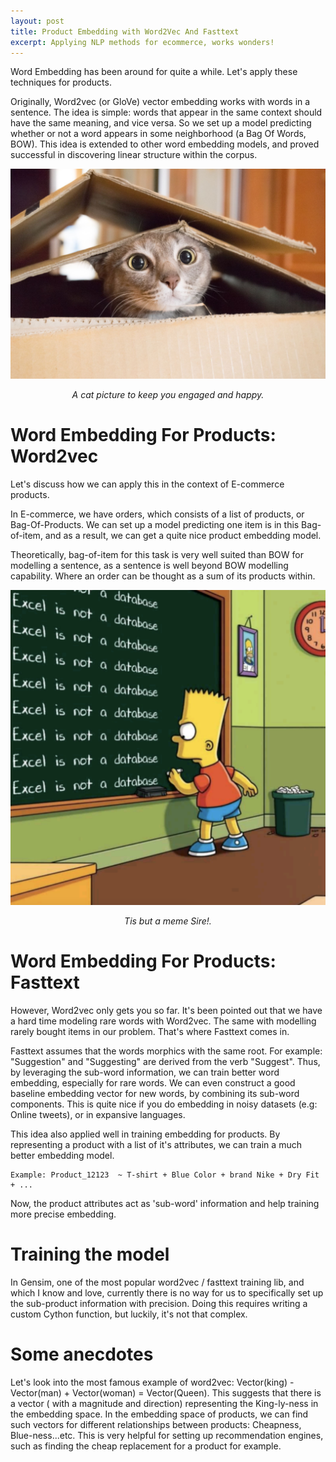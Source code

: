 ```yaml
---
layout: post
title: Product Embedding with Word2Vec And Fasttext
excerpt: Applying NLP methods for ecommerce, works wonders!
---
```




Word Embedding has been around for quite a while. Let's apply these techniques for products.


Originally, Word2vec (or GloVe) vector embedding works with words in a sentence. The idea is simple: words that appear in the same context should have the same meaning, and vice versa. So we set up a model predicting whether or not a word appears in some neighborhood (a Bag Of Words, BOW). This idea is extended to other word embedding models, and proved successful in discovering linear structure within the corpus.



![image](/images/acat.jpg )
<center> <em>A cat picture to keep you engaged and happy.</em> </center>



# Word Embedding For Products: Word2vec



Let's discuss how we can apply this in the context of E-commerce products. 

In E-commerce, we have orders, which consists of a list of products, or Bag-Of-Products. We can set up a model predicting one item is in this Bag-of-item, and as a result, we can get a quite nice product embedding model.


Theoretically, bag-of-item for this task is very well suited than BOW for modelling a sentence, as a sentence is well beyond BOW modelling capability. Where an order can be thought as a sum of its products within.




![image](/images/bart-is-right.png )
<center> <em>Tis but a meme Sire!.</em> </center>



# Word Embedding For Products: Fasttext



However, Word2vec only gets you so far. It's been pointed out that we have a hard time modeling rare words with Word2vec. The same with modelling rarely bought items in our problem. That's where Fasttext comes in.

Fasttext assumes that the words morphics with the same root. For example: "Suggestion" and "Suggesting" are derived from the verb "Suggest". Thus, by leveraging the sub-word information, we can train better word embedding, especially for rare words. We can even construct a good baseline embedding vector for new words, by combining its sub-word components. This is quite nice if you do embedding in noisy datasets (e.g: Online tweets), or in expansive languages.
 

This idea also applied well in training embedding for products. By representing a product with a list of it's attributes, we can train a much better embedding model.


	Example: Product_12123  ~ T-shirt + Blue Color + brand Nike + Dry Fit + ...

Now, the product attributes act as 'sub-word' information and help training more precise embedding. 




# Training the model



In Gensim, one of the most popular word2vec / fasttext training lib, and which I know and love, currently there is no way for us to specifically set up the sub-product information with precision. Doing this requires writing a custom Cython function, but luckily, it's not that complex.



# Some anecdotes



Let's look into the most famous example of word2vec: Vector(king) - Vector(man) + Vector(woman) = Vector(Queen). This suggests that there is a vector ( with a magnitude and direction) representing the King-ly-ness in the embedding space. In the embedding space of products, we can find such vectors for different relationships between products: Cheapness, Blue-ness...etc. This is very helpful for setting up recommendation engines, such as finding the cheap replacement for a product for example.

